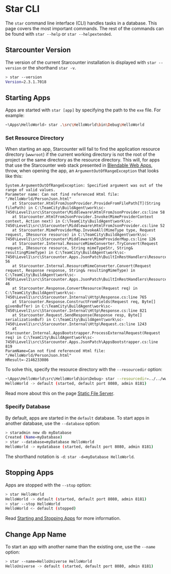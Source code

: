 # Star CLI

The `star` command line interface \(CLI\) handles tasks in a database. This page covers the most important commands. The rest of the commands can be found with `star --help` or `star --helpextended`.

## Starcounter Version

The version of the current Starcounter installation is displayed with `star --version` or the shorthand `star -v`.

```bash
> star --version
Version=2.3.1.7018
```

## Starting Apps

Apps are started with `star [app]` by specifying the path to the `exe` file. For example:

```bash
~\Apps\HelloWorld> star .\src\HelloWorld\bin\Debug\HelloWorld
```

### Set Resource Directory

When starting an app, Starcounter will fail to find the application resource directory \(`wwwroot`\) if the current working directory is not the root of the project or the same directory as the resource directory. This will, for apps that use the Starcounter web stack presented in [Blendable Web Apps](../blendable-web-apps/), throw, when opening the app, an `ArgumentOutOfRangeException` that looks like this:

```text
System.ArgumentOutOfRangeException: Specified argument was out of the range of valid values.
Parameter name: Can not find referenced Html file: "/HelloWorld/PersonJson.html"
   at Starcounter.HtmlFromJsonProvider.ProvideFromFilePath[T](String filePath) in C:\TeamCity\BuildAgent\work\sc-7450\Level1\src\Starcounter\Middleware\HtmlFromJsonProvider.cs:line 58
   at Starcounter.HtmlFromJsonProvider.Invoke(MimeProviderContext context, Action next) in C:\TeamCity\BuildAgent\work\sc-7450\Level1\src\Starcounter\Middleware\HtmlFromJsonProvider.cs:line 52
   at Starcounter.MimeProviderMap.InvokeAll(MimeType type, Request request, IResource resource) in C:\TeamCity\BuildAgent\work\sc-7450\Level1\src\Starcounter\Middleware\MimeProviderMap.cs:line 126
   at Starcounter.Internal.ResourceMimeConverter.TryConvert(Request request, IResource resource, String mimeTypeStr, String& resultingMimeType) in C:\TeamCity\BuildAgent\work\sc-7450\Level1\src\Starcounter.Apps.JsonPatch\BuiltInRestHandlers\ResourceMimeConverter.cs:line 56
   at Starcounter.Internal.ResourceMimeConverter.Convert(Request request, Response response, String& resultingMimeType) in C:\TeamCity\BuildAgent\work\sc-7450\Level1\src\Starcounter.Apps.JsonPatch\BuiltInRestHandlers\ResourceMimeConverter.cs:line 46
   at Starcounter.Response.ConvertResource(Request req) in C:\TeamCity\BuildAgent\work\sc-7450\Level1\src\Starcounter.Internal\Http\Response.cs:line 765
   at Starcounter.Response.ConstructFromFields(Request req, Byte[] givenBuffer) in C:\TeamCity\BuildAgent\work\sc-7450\Level1\src\Starcounter.Internal\Http\Response.cs:line 821
   at Starcounter.Request.SendResponse(Response resp, Byte[] serializationBuf) in C:\TeamCity\BuildAgent\work\sc-7450\Level1\src\Starcounter.Internal\Http\Request.cs:line 1243
   at Starcounter.Internal.AppsBootstrapper.ProcessExternalRequest(Request req) in C:\TeamCity\BuildAgent\work\sc-7450\Level1\src\Starcounter.Apps.JsonPatch\AppsBootstrapper.cs:line 819
ParamName=Can not find referenced Html file: "/HelloWorld/PersonJson.html"
HResult=-2146233086
```

To solve this, specify the resource directory with the `--resourcedir` option:

```bash
~\Apps\HelloWorld\src\HelloWorld\bin\Debug> star --resourcedir=../../wwwroot HelloWorld
HelloWorld -> default (started, default port 8080, admin 8181)
```

Read more about this on the page [Static File Server](../network/static-file-server.md).

### Specify Database

By default, apps are started in the `default` database. To start apps in another database, use the `--database` option:

```bash
> staradmin new db myDatabase
Created (Name=myDatabase)
> star --database=myDatabase HelloWorld
HelloWorld -> mydatabase (started, default port 8080, admin 8181)
```

The shorthand notation is `-d`: `star -d=myDatabase HelloWorld`.

## Stopping Apps

Apps are stopped with the `--stop` option:

```bash
> star HelloWorld
HelloWorld -> default (started, default port 8080, admin 8181)
> star --stop HelloWorld
HelloWorld <- default (stopped)
```

Read [Starting and Stopping Apps](starting-and-stopping-apps.md) for more information.

## Change App Name

To start an app with another name than the existing one, use the `--name` option:

```bash
> star --name=HelloUniverse HelloWorld
HelloUniverse -> default (started, default port 8080, admin 8181)
```

